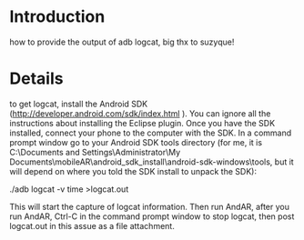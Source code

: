 # Introduction #

how to provide the output of adb logcat, big thx to suzyque!

# Details #

to get logcat, install the Android SDK (http://developer.android.com/sdk/index.html
). You can ignore all the instructions about installing the Eclipse plugin. Once you
have the SDK installed, connect your phone to the computer with the SDK. In a command
prompt window go to your Android SDK tools directory (for me, it is C:\Documents and
Settings\Administrator\My Documents\mobileAR\android\_sdk\_install\android-sdk-windows\tools, but it will depend on where you told the SDK install to unpack the SDK):

./adb logcat -v time >logcat.out

This will start the capture of logcat information. Then run AndAR, after you run
AndAR, Ctrl-C in the command prompt window to stop logcat, then post logcat.out in
this assue as a file attachment.
